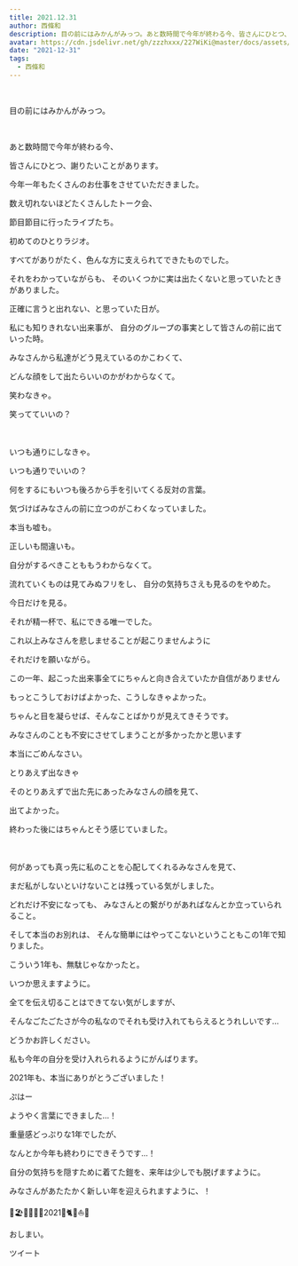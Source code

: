 ```yaml
---
title: 2021.12.31
author: 西條和
description: 目の前にはみかんがみっつ。あと数時間で今年が終わる今、皆さんにひとつ、謝りたいことがあります。...
avatar: https://cdn.jsdelivr.net/gh/zzzhxxx/227WiKi@master/docs/assets/photo/avatar/nagomi.jpg
date: "2021-12-31"
tags:
  - 西條和
---
```




  ﻿














目の前にはみかんがみっつ。






















﻿



























あと数時間で今年が終わる今、





















皆さんにひとつ、謝りたいことがあります。























今年一年もたくさんのお仕事をさせていただきました。



















数え切れないほどたくさんしたトーク会、



節目節目に行ったライブたち。




初めてのひとりラジオ。































すべてがありがたく、色んな方に支えられてできたものでした。



































それをわかっていながらも、
そのいくつかに実は出たくないと思っていたときがありました。


















正確に言うと出れない、と思っていた日が。　



































私にも知りきれない出来事が、
自分のグループの事実として皆さんの前に出ていった時。
























みなさんから私達がどう見えているのかこわくて、







どんな顔をして出たらいいのかがわからなくて。



































笑わなきゃ。



笑ってていいの？







　　





いつも通りにしなきゃ。



いつも通りでいいの？

























何をするにもいつも後ろから手を引いてくる反対の言葉。























気づけばみなさんの前に立つのがこわくなっていました。



























本当も嘘も。






正しいも間違いも。

















自分がするべきことももうわからなくて。























流れていくものは見てみぬフリをし、
自分の気持ちさえも見るのをやめた。




































今日だけを見る。
















それが精一杯で、私にできる唯一でした。


































これ以上みなさんを悲しませることが起こりませんように













それだけを願いながら。


































この一年、起こった出来事全てにちゃんと向き合えていたか自信がありません






























もっとこうしておけばよかった、こうしなきゃよかった。









ちゃんと目を凝らせば、そんなことばかりが見えてきそうです。























みなさんのことも不安にさせてしまうことが多かったかと思います



本当にごめんなさい。










































とりあえず出なきゃ














そのとりあえずで出た先にあったみなさんの顔を見て、


















出てよかった。



















終わった後にはちゃんとそう感じていました。






























　　　






















何があっても真っ先に私のことを心配してくれるみなさんを見て、




まだ私がしないといけないことは残っている気がしました。






































どれだけ不安になっても、
みなさんとの繋がりがあればなんとか立っていられること。

















そして本当のお別れは、
そんな簡単にはやってこないということもこの1年で知りました。


























こういう1年も、無駄じゃなかったと。



いつか思えますように。






























全てを伝え切ることはできてない気がしますが、

そんなごたごたさが今の私なのでそれも受け入れてもらえるとうれしいです…














どうかお許しください。














私も今年の自分を受け入れられるようにがんばります。
























2021年も、本当にありがとうございました！






































ぷはー












ようやく言葉にできました…！

















重量感どっぷりな1年でしたが、




なんとか今年も終わりにできそうです…！

















自分の気持ちを隠すために着てた鎧を、来年は少しでも脱げますように。




















みなさんがあたたかく新しい年を迎えられますように、！




























🐨🏖🎼🤣🦋🌷2021🐥🐈🍓⛵️👑

















おしまい。


ツイート



